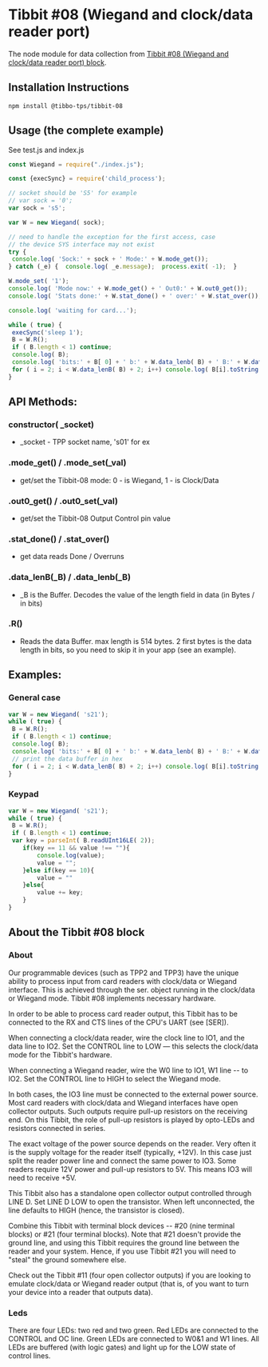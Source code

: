 # Tibbit #08 (Wiegand and clock/data reader port)

The node module for data collection from [Tibbit #08 (Wiegand and clock/data reader port) block](http://tibbo.com/datasheets/tibbits/08.html).

## Installation Instructions
```
npm install @tibbo-tps/tibbit-08
```

## Usage (the complete example)
See test.js and index.js
```js
const Wiegand = require("./index.js");

const {execSync} = require('child_process');

// socket should be 'S5' for example
// var sock = '0';
var sock = 's5';

var W = new Wiegand( sock);

// need to handle the exception for the first access, case
// the device SYS interface may not exist
try {
 console.log( 'Sock:' + sock + ' Mode:' + W.mode_get());
} catch (_e) {  console.log( _e.message);  process.exit( -1);  }

W.mode_set( '1');
console.log( 'Mode now:' + W.mode_get() + ' Out0:' + W.out0_get());
console.log( 'Stats done:' + W.stat_done() + ' over:' + W.stat_over());

console.log( 'waiting for card...');

while ( true) {
 execSync('sleep 1');
 B = W.R();
 if ( B.length < 1) continue;
 console.log( B);
 console.log( 'bits:' + B[ 0] + ' b:' + W.data_lenb( B) + ' B:' + W.data_lenB( B));
 for ( i = 2; i < W.data_lenB( B) + 2; i++) console.log( B[i].toString(16));
}
```

## API Methods:

### constructor( _socket)
* _socket - TPP socket name, 's01' for ex

### .mode_get() / .mode_set(_val)
* get/set the Tibbit-08 mode: 0 - is Wiegand, 1 - is Clock/Data
### .out0_get() / .out0_set(_val)
* get/set the Tibbit-08 Output Control pin value
### .stat_done() / .stat_over()
* get data reads Done / Overruns
### .data_lenB(_B) / .data_lenb(_B)
* _B is the Buffer.
Decodes the value of the length field in data (in Bytes / in bits)
### .R()
* Reads the data Buffer. max length is 514 bytes.
2 first bytes is the data length in bits, so you need to skip it in your app
(see an example).

## Examples:

### General case

```js
var W = new Wiegand( 's21');
while ( true) {
 B = W.R();
 if ( B.length < 1) continue;
 console.log( B);
 console.log( 'bits:' + B[ 0] + ' b:' + W.data_lenb( B) + ' B:' + W.data_lenB( B));
 // print the data buffer in hex
 for ( i = 2; i < W.data_lenB( B) + 2; i++) console.log( B[i].toString(16));
}
```

### Keypad

```js
var W = new Wiegand( 's21');
while ( true) {
 B = W.R();
 if ( B.length < 1) continue;
 var key = parseInt( B.readUInt16LE( 2));
    if(key == 11 && value !== ""){
        console.log(value);
        value = "";
    }else if(key == 10){
        value = ""
    }else{
        value += key;
    }
}
```

## About the Tibbit #08 block

### About

Our programmable devices (such as TPP2 and TPP3) have the unique ability to process input from card readers with clock/data or Wiegand interface. This is achieved through the ser. object running in the clock/data or Wiegand mode. Tibbit #08 implements necessary hardware.

In order to be able to process card reader output, this Tibbit has to be connected to the RX and CTS lines of the CPU's UART (see [SER]).

When connecting a clock/data reader, wire the clock line to IO1, and the data line to IO2. Set the CONTROL line to LOW — this selects the clock/data mode for the Tibbit's hardware.

When connecting a Wiegand reader, wire the W0 line to IO1, W1 line -- to IO2. Set the CONTROL line to HIGH to select the Wiegand mode.

In both cases, the IO3 line must be connected to the external power source. Most card readers with clock/data and Wiegand interfaces have open collector outputs. Such outputs require pull-up resistors on the receiving end. On this Tibbit, the role of pull-up resistors is played by opto-LEDs and resistors connected in series.

The exact voltage of the power source depends on the reader. Very often it is the supply voltage for the reader itself (typically, +12V). In this case just split the reader power line and connect the same power to IO3. Some readers require 12V power and pull-up resistors to 5V. This means IO3 will need to receive +5V.

This Tibbit also has a standalone open collector output controlled through LINE D. Set LINE D LOW to open the transistor. When left unconnected, the line defaults to HIGH (hence, the transistor is closed).

Combine this Tibbit with terminal block devices -- #20 (nine terminal blocks) or #21 (four terminal blocks). Note that #21 doesn't provide the ground line, and using this Tibbit requires the ground line between the reader and your system. Hence, if you use Tibbit #21 you will need to "steal" the ground somewhere else.

Check out the Tibbit #11 (four open collector outputs) if you are looking to emulate clock/data or Wiegand reader output (that is, of you want to turn your device into a reader that outputs data).

### Leds

There are four LEDs: two red and two green. Red LEDs are connected to the CONTROL and OC line. Green LEDs are connected to W0&1 and W1 lines. All LEDs are buffered (with logic gates) and light up for the LOW state of control lines.
